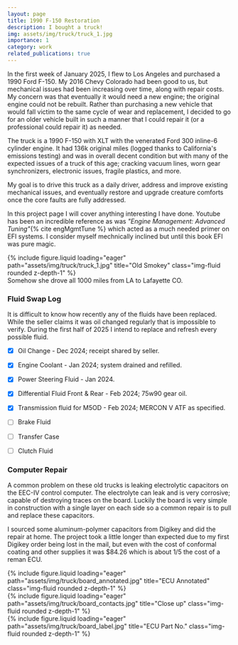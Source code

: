 ```yaml
---
layout: page
title: 1990 F-150 Restoration
description: I bought a truck!
img: assets/img/truck/truck_1.jpg
importance: 1
category: work
related_publications: true
---
```


In the first week of January 2025, I flew to Los Angeles and purchased a
1990 Ford F-150. My 2016 Chevy Colorado had been good to us, but mechanical
issues had been increasing over time, along with repair costs. My concern was
that eventually it would need a new engine; the original engine could
not be rebuilt. Rather than purchasing a new vehicle that would fall victim
to the same cycle of wear and replacement, I decided to go for an older
vehicle built in such a manner that I could repair it (or a professional
could repair it) as needed.

The truck is a 1990 F-150 with XLT with the venerated Ford 300 inline-6
cylinder engine. It had 136k original miles (logged thanks to California's
emissions testing) and was in overall decent condition but with many of
the expected issues of a truck of this age; cracking vacuum lines, worn
gear synchronizers, electronic issues, fragile plastics, and more.

My goal is to drive this truck as a daily driver, address and improve
existing mechanical issues, and eventually restore and upgrade creature
comforts once the core faults are fully addressed.

In this project page I will cover anything interesting I have done. Youtube
has been an incredible reference as was _"Engine Management: Advanced Tuning"_{% cite engMgmtTune %}
which acted as a much needed primer on EFI systems. I consider myself
mechnically inclined but until this book EFI was pure magic.

<div class="row">
    <div class="col-sm mt-3 mt-md-0">
        {% include figure.liquid loading="eager" path="assets/img/truck/truck_1.jpg" title="Old Smokey" class="img-fluid rounded z-depth-1" %}
    </div>
</div>
<div class="caption">
    Somehow she drove all 1000 miles from LA to Lafayette CO.
</div>


### Fluid Swap Log

It is difficult to know how recently any of the fluids have been replaced. While the seller claims
it was oil changed regularly that is impossible to verify. During the first half of 2025 I intend to
replace and refresh every possible fluid.

- [x] Oil Change - Dec 2024; receipt shared by seller.
- [x] Engine Coolant - Jan 2024; system drained and refilled.
- [x] Power Steering Fluid - Jan 2024.
- [x] Differential Fluid Front & Rear - Feb 2024; 75w90 gear oil.
- [x] Transmission fluid for M5OD - Feb 2024; MERCON V ATF as specified.
- [ ] Brake Fluid
- [ ] Transfer Case
- [ ] Clutch Fluid


### Computer Repair

A common problem on these old trucks is leaking electrolytic capacitors on the EEC-IV control computer.
The electrolyte can leak and is very corrosive; capable of destroying traces on the board. Luckily the
board is very simple in construction with a single layer on each side so a common repair is to pull and
replace these capacitors.

I sourced some aluminum-polymer capacitors from Digikey and did the repair at home. The project took
a little longer than expected due to my first Digikey order being lost in the mail, but even with
the cost of conformal coating and other supplies it was $84.26 which is about 1/5 the cost of a
reman ECU.

<div class="row">
    <div class="col-sm mt-3 mt-md-0">
        {% include figure.liquid loading="eager" path="assets/img/truck/board_annotated.jpg" title="ECU Annotated" class="img-fluid rounded z-depth-1" %}
    </div>
    <div class="col-sm mt-3 mt-md-0">
        {% include figure.liquid loading="eager" path="assets/img/truck/board_contacts.jpg" title="Close up" class="img-fluid rounded z-depth-1" %}
    </div>
    <div class="col-sm mt-3 mt-md-0">
        {% include figure.liquid loading="eager" path="assets/img/truck/board_label.jpg" title="ECU Part No." class="img-fluid rounded z-depth-1" %}
    </div>
</div>
